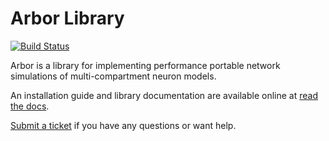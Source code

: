 # Arbor Library

[![Build Status](https://travis-ci.org/eth-cscs/arbor.svg?branch=master)](https://travis-ci.org/eth-cscs/arbor)

Arbor is a library for implementing performance portable network simulations of multi-compartment neuron models.

An installation guide and library documentation are available online at [read the docs](http://arbor.readthedocs.io/en/latest/).

[Submit a ticket](https://github.com/eth-cscs/arbor) if you have any questions or want help.
